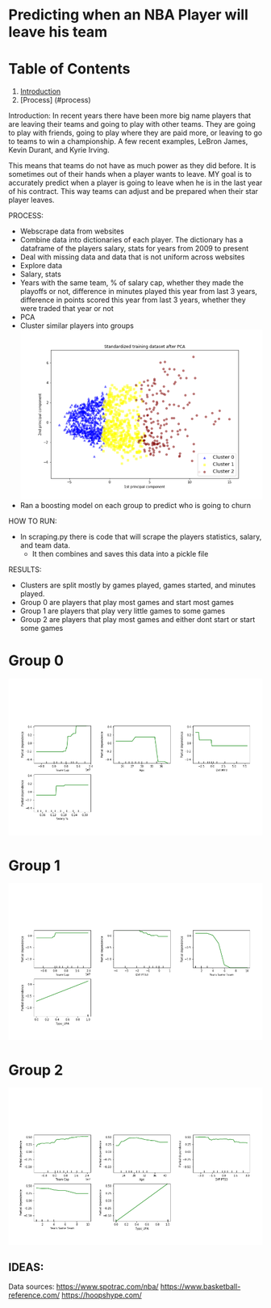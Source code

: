 # Predicting when an NBA Player will leave his team

# Table of Contents
1. [Introduction](#intro)
2. [Process] (#process)


Introduction: <a name="intro"></a> 
In recent years there have been more big name players that are leaving their teams and going to play with other teams. They are going to play with friends, going to play where they are paid more, or leaving to go to teams to win a championship. A few recent examples, LeBron James, Kevin Durant, and Kyrie Irving.

This means that teams do not have as much power as they did before. It is sometimes out of their hands when a player wants to leave. MY goal is to accurately predict when a player is going to leave when he is in the last year of his contract. This way teams can adjust and be prepared when their star player leaves.


PROCESS: <a name="process"></a> 
- Webscrape data from websites
- Combine data into dictionaries of each player. The dictionary has a dataframe of the players salary, stats for years from 2009 to present
- Deal with missing data and data that is not uniform across websites
- Explore data
- Salary, stats
- Years with the same team, % of salary cap, whether they made the playoffs or not, difference in minutes played this year from last 3 years, difference in points scored this year from last 3 years, whether they were traded that year or not
- PCA
- Cluster similar players into groups
![](clusters_pca.png)
- Ran a boosting model on each group to predict who is going to churn

HOW TO RUN:
- In scraping.py there is code that will scrape the players statistics, salary, and team data.
    - It then combines and saves this data into a pickle file

RESULTS:
- Clusters are split mostly by games played, games started, and minutes played.
- Group 0 are players that play most games and start most games
- Group 1 are players that play very little games to some games
- Group 2 are players that play most games and either dont start or start some games
# Group 0
![](cluster0_important_depend.png)
# Group 1
![](cluster1_important_depend.png)
# Group 2
![](cluster2_important_depend.png)

IDEAS:
- 

Data sources:
https://www.spotrac.com/nba/
https://www.basketball-reference.com/
https://hoopshype.com/